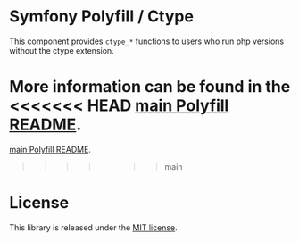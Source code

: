 Symfony Polyfill / Ctype
========================

This component provides `ctype_*` functions to users who run php versions without the ctype extension.

More information can be found in the
<<<<<<< HEAD
[main Polyfill README](https://github.com/symfony/polyfill/blob/master/README.md).
=======
[main Polyfill README](https://github.com/symfony/polyfill/blob/main/README.md).
>>>>>>> main

License
=======

This library is released under the [MIT license](LICENSE).

